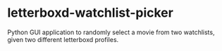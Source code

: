 # letterboxd-watchlist-picker
Python GUI application to randomly select a movie from two watchlists, given two different letterboxd profiles.
